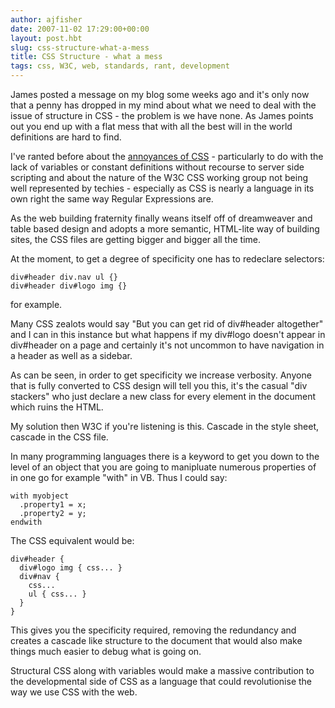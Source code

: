 ```yaml
---
author: ajfisher
date: 2007-11-02 17:29:00+00:00
layout: post.hbt
slug: css-structure-what-a-mess
title: CSS Structure - what a mess
tags: css, W3C, web, standards, rant, development
---
```


James posted a message on my blog some weeks ago and it's only now that a penny has dropped in my mind about what we need to deal with the issue of structure in CSS - the problem is we have none. As James points out you end up with a flat mess that with all the best will in the world definitions are hard to find.

I've ranted before about the [annoyances of CSS](http://technologytreason.blogspot.com/2007/04/why-is-css-such-painful-tool.html) - particularly to do with the lack of variables or constant definitions without recourse to server side scripting and about the nature of the W3C CSS working group not being well represented by techies - especially as CSS is nearly a language in its own right the same way Regular Expressions are.

As the web building fraternity finally weans itself off of dreamweaver and table based design and adopts a more semantic, HTML-lite way of building sites, the CSS files are getting bigger and bigger all the time.

At the moment, to get a degree of specificity one has to redeclare selectors:

```
div#header div.nav ul {}
div#header div#logo img {}
```

for example.

Many CSS zealots would say "But you can get rid of div#header altogether" and I can in this instance but what happens if my div#logo doesn't appear in div#header on a page and certainly it's not uncommon to have navigation in a header as well as a sidebar.

As can be seen, in order to get specificity we increase verbosity. Anyone that is fully converted to CSS design will tell you this, it's the casual "div stackers" who just declare a new class for every element in the document which ruins the HTML.

My solution then W3C if you're listening is this. Cascade in the style sheet, cascade in the CSS file.

In many programming languages there is a keyword to get you down to the level of an object that you are going to manipluate numerous properties of in one go for example "with" in VB. Thus I could say:

```
with myobject
  .property1 = x;
  .property2 = y;
endwith
```

The CSS equivalent would be:

```
div#header {
  div#logo img { css... }
  div#nav {
    css...
    ul { css... }
  }
}
```

This gives you the specificity required, removing the redundancy and creates a cascade like structure to the document that would also make things much easier to debug what is going on.

Structural CSS along with variables would make a massive contribution to the developmental side of CSS as a language that could revolutionise the way we use CSS with the web.
